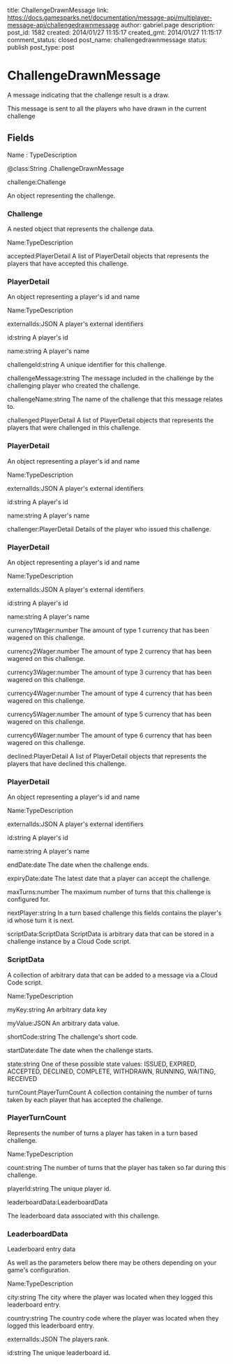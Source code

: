 title: ChallengeDrawnMessage
link: https://docs.gamesparks.net/documentation/message-api/multiplayer-message-api/challengedrawnmessage
author: gabriel.page
description: 
post_id: 1582
created: 2014/01/27 11:15:17
created_gmt: 2014/01/27 11:15:17
comment_status: closed
post_name: challengedrawnmessage
status: publish
post_type: post

<!--A message indicating that the challenge result is a draw. -->

# ChallengeDrawnMessage

A message indicating that the challenge result is a draw.

This message is sent to all the players who have drawn in the current challenge

## Fields

Name : TypeDescription

@class:String
.ChallengeDrawnMessage

challenge:Challenge

An object representing the challenge.

### Challenge

A nested object that represents the challenge data.

Name:TypeDescription

accepted:PlayerDetail
A list of PlayerDetail objects that represents the players that have accepted this challenge.

### PlayerDetail

An object representing a player's id and name

Name:TypeDescription

externalIds:JSON
A player's external identifiers

id:string
A player's id

name:string
A player's name

challengeId:string
A unique identifier for this challenge.

challengeMessage:string
The message included in the challenge by the challenging player who created the challenge.

challengeName:string
The name of the challenge that this message relates to.

challenged:PlayerDetail
A list of PlayerDetail objects that represents the players that were challenged in this challenge.

### PlayerDetail

An object representing a player's id and name

Name:TypeDescription

externalIds:JSON
A player's external identifiers

id:string
A player's id

name:string
A player's name

challenger:PlayerDetail
Details of the player who issued this challenge.

### PlayerDetail

An object representing a player's id and name

Name:TypeDescription

externalIds:JSON
A player's external identifiers

id:string
A player's id

name:string
A player's name

currency1Wager:number
The amount of type 1 currency that has been wagered on this challenge.

currency2Wager:number
The amount of type 2 currency that has been wagered on this challenge.

currency3Wager:number
The amount of type 3 currency that has been wagered on this challenge.

currency4Wager:number
The amount of type 4 currency that has been wagered on this challenge.

currency5Wager:number
The amount of type 5 currency that has been wagered on this challenge.

currency6Wager:number
The amount of type 6 currency that has been wagered on this challenge.

declined:PlayerDetail
A list of PlayerDetail objects that represents the players that have declined this challenge.

### PlayerDetail

An object representing a player's id and name

Name:TypeDescription

externalIds:JSON
A player's external identifiers

id:string
A player's id

name:string
A player's name

endDate:date
The date when the challenge ends.

expiryDate:date
The latest date that a player can accept the challenge.

maxTurns:number
The maximum number of turns that this challenge is configured for.

nextPlayer:string
In a turn based challenge this fields contains the player's id whose turn it is next.

scriptData:ScriptData
ScriptData is arbitrary data that can be stored in a challenge instance by a Cloud Code script.

### ScriptData

A collection of arbitrary data that can be added to a message via a Cloud Code script.

Name:TypeDescription

myKey:string
An arbitrary data key

myValue:JSON
An arbitrary data value.

shortCode:string
The challenge's short code.

startDate:date
The date when the challenge starts.

state:string
One of these possible state values: ISSUED, EXPIRED, ACCEPTED, DECLINED, COMPLETE, WITHDRAWN, RUNNING, WAITING, RECEIVED

turnCount:PlayerTurnCount
A collection containing the number of turns taken by each player that has accepted the challenge.

### PlayerTurnCount

Represents the number of turns a player has taken in a turn based challenge.

Name:TypeDescription

count:string
The number of turns that the player has taken so far during this challenge.

playerId:string
The unique player id.

leaderboardData:LeaderboardData

The leaderboard data associated with this challenge.

### LeaderboardData

Leaderboard entry data

As well as the parameters below there may be others depending on your game's configuration.

Name:TypeDescription

city:string
The city where the player was located when they logged this leaderboard entry.

country:string
The country code where the player was located when they logged this leaderboard entry.

externalIds:JSON
The players rank.

id:string
The unique leaderboard id.